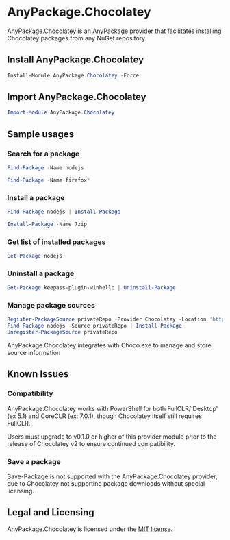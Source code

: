 # AnyPackage.Chocolatey
AnyPackage.Chocolatey is an AnyPackage provider that facilitates installing Chocolatey packages from any NuGet repository.

## Install AnyPackage.Chocolatey
```PowerShell
Install-Module AnyPackage.Chocolatey -Force
```

## Import AnyPackage.Chocolatey
```PowerShell
Import-Module AnyPackage.Chocolatey
```

## Sample usages

### Search for a package
```PowerShell
Find-Package -Name nodejs

Find-Package -Name firefox*
```

### Install a package
```PowerShell
Find-Package nodejs | Install-Package

Install-Package -Name 7zip
```

### Get list of installed packages
```PowerShell
Get-Package nodejs
```

### Uninstall a package
```PowerShell
Get-Package keepass-plugin-winhello | Uninstall-Package
```

### Manage package sources
```PowerShell
Register-PackageSource privateRepo -Provider Chocolatey -Location 'https://somewhere/out/there/api/v2/'
Find-Package nodejs -Source privateRepo | Install-Package
Unregister-PackageSource privateRepo
```
AnyPackage.Chocolatey integrates with Choco.exe to manage and store source information

## Known Issues
### Compatibility
AnyPackage.Chocolatey works with PowerShell for both FullCLR/'Desktop' (ex 5.1) and CoreCLR (ex: 7.0.1), though Chocolatey itself still requires FullCLR.

Users must upgrade to v0.1.0 or higher of this provider module prior to the release of Chocolatey v2 to ensure continued compatibility.

### Save a package
Save-Package is not supported with the AnyPackage.Chocolatey provider, due to Chocolatey not supporting package downloads without special licensing.

## Legal and Licensing
AnyPackage.Chocolatey is licensed under the [MIT license](./LICENSE.txt).
